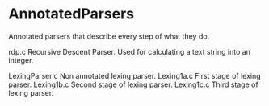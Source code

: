 # AnnotatedParsers
Annotated parsers that describe every step of what they do.

rdp.c                   Recursive Descent Parser. Used for calculating a text string into an integer.
            
LexingParser.c          Non annotated lexing parser.
Lexing1a.c              First stage of lexing parser.
Lexing1b.c              Second stage of lexing parser.
Lexing1c.c              Third stage of lexing parser.
